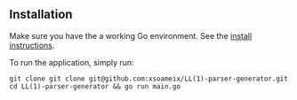 ## Installation

Make sure you have the a working Go environment. See the [install instructions](http://golang.org/doc/install.html).

To run the application, simply run:

    git clone git clone git@github.com:xsoameix/LL(1)-parser-generator.git
    cd LL(1)-parser-generator && go run main.go
